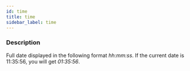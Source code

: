 ```yaml
---
id: time
title: time
sidebar_label: time
---
```


### Description

Full date displayed in the following format _hh:mm:ss_.
If the current date is 11:35:56, you will get _01:35:56_.
